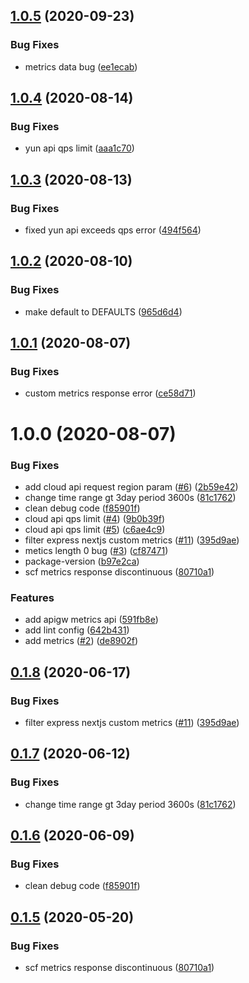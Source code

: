 ## [1.0.5](https://github.com/serverless-tencent/tencent-cloud-sdk/compare/v1.0.4...v1.0.5) (2020-09-23)


### Bug Fixes

* metrics data bug ([ee1ecab](https://github.com/serverless-tencent/tencent-cloud-sdk/commit/ee1ecab6c42ed303202f1ff7acc4dab2cf28ea53))

## [1.0.4](https://github.com/serverless-tencent/tencent-cloud-sdk/compare/v1.0.3...v1.0.4) (2020-08-14)


### Bug Fixes

* yun api qps limit ([aaa1c70](https://github.com/serverless-tencent/tencent-cloud-sdk/commit/aaa1c70a39f21e9be27a6c14a7be56f519550811))

## [1.0.3](https://github.com/serverless-tencent/tencent-cloud-sdk/compare/v1.0.2...v1.0.3) (2020-08-13)


### Bug Fixes

* fixed yun api exceeds qps error ([494f564](https://github.com/serverless-tencent/tencent-cloud-sdk/commit/494f564b3fbe64f26d4f58332092ded1bf1d2eec))

## [1.0.2](https://github.com/serverless-tencent/tencent-cloud-sdk/compare/v1.0.1...v1.0.2) (2020-08-10)


### Bug Fixes

* make default to DEFAULTS ([965d6d4](https://github.com/serverless-tencent/tencent-cloud-sdk/commit/965d6d49eb98144892006410eed0c3bd54432532))

## [1.0.1](https://github.com/serverless-tencent/tencent-cloud-sdk/compare/v1.0.0...v1.0.1) (2020-08-07)


### Bug Fixes

* custom metrics response error ([ce58d71](https://github.com/serverless-tencent/tencent-cloud-sdk/commit/ce58d71db5d38a3e5867255ea1d23a7a23527037))

# 1.0.0 (2020-08-07)


### Bug Fixes

* add cloud api request region param ([#6](https://github.com/serverless-tencent/tencent-cloud-sdk/issues/6)) ([2b59e42](https://github.com/serverless-tencent/tencent-cloud-sdk/commit/2b59e42c04cd913f2165affc5b1d9df3b2cd9439))
* change time range gt 3day period 3600s ([81c1762](https://github.com/serverless-tencent/tencent-cloud-sdk/commit/81c17628b3e69a23a05fa5cd1a6a929da607af48))
* clean debug code ([f85901f](https://github.com/serverless-tencent/tencent-cloud-sdk/commit/f85901f598db2a5f68f1851f59c7df046672a669))
* cloud api qps limit ([#4](https://github.com/serverless-tencent/tencent-cloud-sdk/issues/4)) ([9b0b39f](https://github.com/serverless-tencent/tencent-cloud-sdk/commit/9b0b39f548d04de1e9c597372618e8cc7b0e8a33))
* cloud api qps limit ([#5](https://github.com/serverless-tencent/tencent-cloud-sdk/issues/5)) ([c6ae4c9](https://github.com/serverless-tencent/tencent-cloud-sdk/commit/c6ae4c9fda454e3d19305584dc6fd46d79eb5a5f))
* filter express nextjs custom metrics ([#11](https://github.com/serverless-tencent/tencent-cloud-sdk/issues/11)) ([395d9ae](https://github.com/serverless-tencent/tencent-cloud-sdk/commit/395d9aea92914cada87e2a4ae71322a58dc8ec9d))
* metics length 0 bug ([#3](https://github.com/serverless-tencent/tencent-cloud-sdk/issues/3)) ([cf87471](https://github.com/serverless-tencent/tencent-cloud-sdk/commit/cf87471e632ce655ee309762a1a2257be4990382))
* package-version ([b97e2ca](https://github.com/serverless-tencent/tencent-cloud-sdk/commit/b97e2caac87044d8a14d86e59791d10a79826b8a))
* scf metrics response discontinuous ([80710a1](https://github.com/serverless-tencent/tencent-cloud-sdk/commit/80710a111d653030d5598d99740638088038b515))


### Features

* add apigw metrics api ([591fb8e](https://github.com/serverless-tencent/tencent-cloud-sdk/commit/591fb8e2c804e28c2e055e87493d848630fb7984))
* add lint config ([642b431](https://github.com/serverless-tencent/tencent-cloud-sdk/commit/642b43122356a957c7cbfc2e7af3d7645e7e9ef7))
* add metrics ([#2](https://github.com/serverless-tencent/tencent-cloud-sdk/issues/2)) ([de8902f](https://github.com/serverless-tencent/tencent-cloud-sdk/commit/de8902f40ce85fecf49bbf2074249f23e9f351fd))

## [0.1.8](https://github.com/serverless-tencent/tencent-cloud-sdk/compare/v0.1.7...v0.1.8) (2020-06-17)


### Bug Fixes

* filter express nextjs custom metrics ([#11](https://github.com/serverless-tencent/tencent-cloud-sdk/issues/11)) ([395d9ae](https://github.com/serverless-tencent/tencent-cloud-sdk/commit/395d9aea92914cada87e2a4ae71322a58dc8ec9d))

## [0.1.7](https://github.com/serverless-tencent/tencent-cloud-sdk/compare/v0.1.6...v0.1.7) (2020-06-12)


### Bug Fixes

* change time range gt 3day period 3600s ([81c1762](https://github.com/serverless-tencent/tencent-cloud-sdk/commit/81c17628b3e69a23a05fa5cd1a6a929da607af48))

## [0.1.6](https://github.com/serverless-tencent/tencent-cloud-sdk/compare/v0.1.5...v0.1.6) (2020-06-09)


### Bug Fixes

* clean debug code ([f85901f](https://github.com/serverless-tencent/tencent-cloud-sdk/commit/f85901f598db2a5f68f1851f59c7df046672a669))

## [0.1.5](https://github.com/serverless-tencent/tencent-cloud-sdk/compare/v0.1.4...v0.1.5) (2020-05-20)


### Bug Fixes

* scf metrics response discontinuous ([80710a1](https://github.com/serverless-tencent/tencent-cloud-sdk/commit/80710a111d653030d5598d99740638088038b515))
